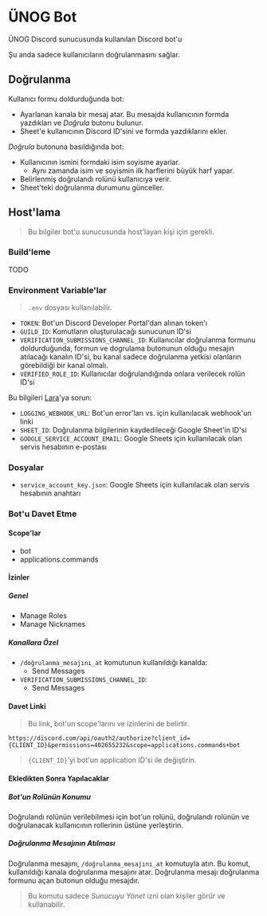 # ÜNOG Bot

ÜNOG Discord sunucusunda kullanılan Discord bot'u

Şu anda sadece kullanıcıların doğrulanmasını sağlar.

## Doğrulanma

Kullanıcı formu doldurduğunda bot:

- Ayarlanan kanala bir mesaj atar. Bu mesajda kullanıcının formda yazdıkları ve _Doğrula_ butonu bulunur.
- Sheet'e kullanıcının Discord ID'sini ve formda yazdıklarını ekler.

_Doğrula_ butonuna basıldığında bot:

- Kullanıcının ismini formdaki isim soyisme ayarlar.
    - Aynı zamanda isim ve soyismin ilk harflerini büyük harf yapar.
- Belirlenmiş doğrulandı rolünü kullanıcıya verir.
- Sheet'teki doğrulanma durumunu günceller.

## Host'lama

> Bu bilgiler bot'u sunucusunda host'layan kişi için gerekli.

### Build'leme

TODO

### Environment Variable'lar

> `.env` dosyası kullanılabilir.

- `TOKEN`: Bot'un Discord Developer Portal'dan alınan token'ı
- `GUILD_ID`: Komutların oluşturulacağı sunucunun ID'si
- `VERIFICATION_SUBMISSIONS_CHANNEL_ID`: Kullanıcılar doğrulanma formunu doldurduğunda, formun ve dogrulama butonunun
  olduğu mesajın atılacağı kanalın ID'si, bu kanal sadece doğrulanma yetkisi olanların görebildiği bir kanal olmalı.
- `VERIFIED_ROLE_ID`: Kullanıcılar doğrulandığında onlara verilecek rolün ID'si

Bu bilgileri [Lara](https://lara.lv)'ya sorun:

- `LOGGING_WEBHOOK_URL`: Bot'un error'ları vs. için kullanılacak webhook'un linki
- `SHEET_ID`: Doğrulanma bilgilerinin kaydedileceği Google Sheet'in ID'si
- `GOOGLE_SERVICE_ACCOUNT_EMAIL`: Google Sheets için kullanılacak olan servis hesabının e-postası

### Dosyalar

- `service_account_key.json`: Google Sheets için kullanılacak olan servis hesabının anahtarı

### Bot'u Davet Etme

#### Scope'lar

- bot
- applications.commands

#### İzinler

##### Genel

- Manage Roles
- Manage Nicknames

##### Kanallara Özel

- `/doğrulanma_mesajını_at` komutunun kullanıldığı kanalda:
    - Send Messages
- `VERIFICATION_SUBMISSIONS_CHANNEL_ID`:
    - Send Messages

#### Davet Linki

> Bu link, bot'un scope'larını ve izinlerini de belirtir.

`https://discord.com/api/oauth2/authorize?client_id={CLIENT_ID}&permissions=402655232&scope=applications.commands+bot`

> `{CLIENT_ID}`'yi bot'un application ID'si ile değiştirin.

#### Ekledikten Sonra Yapılacaklar

##### Bot'un Rolünün Konumu

Doğrulandı rolünün verilebilmesi için bot'un rolünü, doğrulandı rolünün ve doğrulanacak kullanıcının rollerinin üstüne
yerleştirin.

##### Doğrulanma Mesajının Atılması

Doğrulanma mesajını, `/doğrulanma_mesajını_at` komutuyla atın. Bu komut, kullanıldığı kanala doğrulanma mesajını atar.
Doğrulanma mesajı doğrulanma formunu açan butonun olduğu mesajdır.

> Bu komutu sadece _Sunucuyu Yönet_ izni olan kişiler görür ve kullanabilir.
